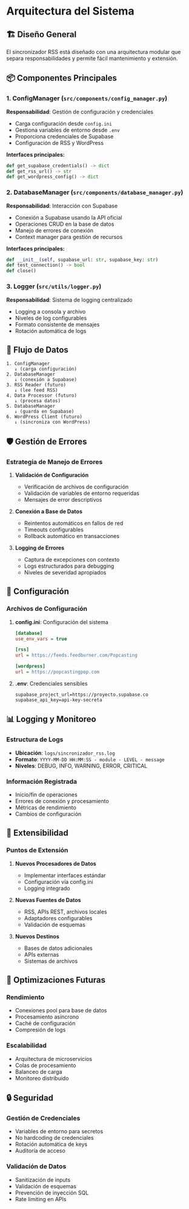 # Arquitectura del Sistema

## 🏗️ Diseño General

El sincronizador RSS está diseñado con una arquitectura modular que separa responsabilidades y permite fácil mantenimiento y extensión.

## 📦 Componentes Principales

### 1. ConfigManager (`src/components/config_manager.py`)
**Responsabilidad**: Gestión de configuración y credenciales

- Carga configuración desde `config.ini`
- Gestiona variables de entorno desde `.env`
- Proporciona credenciales de Supabase
- Configuración de RSS y WordPress

**Interfaces principales:**
```python
def get_supabase_credentials() -> dict
def get_rss_url() -> str
def get_wordpress_config() -> dict
```

### 2. DatabaseManager (`src/components/database_manager.py`)
**Responsabilidad**: Interacción con Supabase

- Conexión a Supabase usando la API oficial
- Operaciones CRUD en la base de datos
- Manejo de errores de conexión
- Context manager para gestión de recursos

**Interfaces principales:**
```python
def __init__(self, supabase_url: str, supabase_key: str)
def test_connection() -> bool
def close()
```

### 3. Logger (`src/utils/logger.py`)
**Responsabilidad**: Sistema de logging centralizado

- Logging a consola y archivo
- Niveles de log configurables
- Formato consistente de mensajes
- Rotación automática de logs

## 🔄 Flujo de Datos

```
1. ConfigManager
   ↓ (carga configuración)
2. DatabaseManager
   ↓ (conexión a Supabase)
3. RSS Reader (futuro)
   ↓ (lee feed RSS)
4. Data Processor (futuro)
   ↓ (procesa datos)
5. DatabaseManager
   ↓ (guarda en Supabase)
6. WordPress Client (futuro)
   ↓ (sincroniza con WordPress)
```

## 🛡️ Gestión de Errores

### Estrategia de Manejo de Errores

1. **Validación de Configuración**
   - Verificación de archivos de configuración
   - Validación de variables de entorno requeridas
   - Mensajes de error descriptivos

2. **Conexión a Base de Datos**
   - Reintentos automáticos en fallos de red
   - Timeouts configurables
   - Rollback automático en transacciones

3. **Logging de Errores**
   - Captura de excepciones con contexto
   - Logs estructurados para debugging
   - Niveles de severidad apropiados

## 🔧 Configuración

### Archivos de Configuración

1. **config.ini**: Configuración del sistema
   ```ini
   [database]
   use_env_vars = true
   
   [rss]
   url = https://feeds.feedburner.com/Popcasting
   
   [wordpress]
   url = https://popcastingpop.com
   ```

2. **.env**: Credenciales sensibles
   ```env
   supabase_project_url=https://proyecto.supabase.co
   supabase_api_key=api-key-secreta
   ```

## 📊 Logging y Monitoreo

### Estructura de Logs

- **Ubicación**: `logs/sincronizador_rss.log`
- **Formato**: `YYYY-MM-DD HH:MM:SS - module - LEVEL - message`
- **Niveles**: DEBUG, INFO, WARNING, ERROR, CRITICAL

### Información Registrada

- Inicio/fin de operaciones
- Errores de conexión y procesamiento
- Métricas de rendimiento
- Cambios de configuración

## 🔄 Extensibilidad

### Puntos de Extensión

1. **Nuevos Procesadores de Datos**
   - Implementar interfaces estándar
   - Configuración vía config.ini
   - Logging integrado

2. **Nuevas Fuentes de Datos**
   - RSS, APIs REST, archivos locales
   - Adaptadores configurables
   - Validación de esquemas

3. **Nuevos Destinos**
   - Bases de datos adicionales
   - APIs externas
   - Sistemas de archivos

## 🚀 Optimizaciones Futuras

### Rendimiento

- Conexiones pool para base de datos
- Procesamiento asíncrono
- Caché de configuración
- Compresión de logs

### Escalabilidad

- Arquitectura de microservicios
- Colas de procesamiento
- Balanceo de carga
- Monitoreo distribuido

## 🔒 Seguridad

### Gestión de Credenciales

- Variables de entorno para secretos
- No hardcoding de credenciales
- Rotación automática de keys
- Auditoría de acceso

### Validación de Datos

- Sanitización de inputs
- Validación de esquemas
- Prevención de inyección SQL
- Rate limiting en APIs 